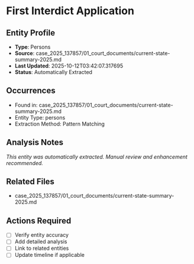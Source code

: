 # First Interdict Application

## Entity Profile
- **Type**: Persons
- **Source**: case_2025_137857/01_court_documents/current-state-summary-2025.md
- **Last Updated**: 2025-10-12T03:42:07.317695
- **Status**: Automatically Extracted

## Occurrences
- Found in: case_2025_137857/01_court_documents/current-state-summary-2025.md
- Entity Type: persons
- Extraction Method: Pattern Matching

## Analysis Notes
*This entity was automatically extracted. Manual review and enhancement recommended.*

## Related Files
- case_2025_137857/01_court_documents/current-state-summary-2025.md

## Actions Required
- [ ] Verify entity accuracy
- [ ] Add detailed analysis
- [ ] Link to related entities
- [ ] Update timeline if applicable
